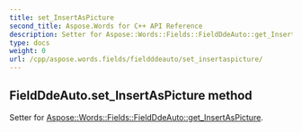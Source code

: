 ```yaml
---
title: set_InsertAsPicture
second_title: Aspose.Words for C++ API Reference
description: Setter for Aspose::Words::Fields::FieldDdeAuto::get_InsertAsPicture. 
type: docs
weight: 0
url: /cpp/aspose.words.fields/fieldddeauto/set_insertaspicture/
---
```

## FieldDdeAuto.set_InsertAsPicture method


Setter for [Aspose::Words::Fields::FieldDdeAuto::get_InsertAsPicture](./get_insertaspicture/).


